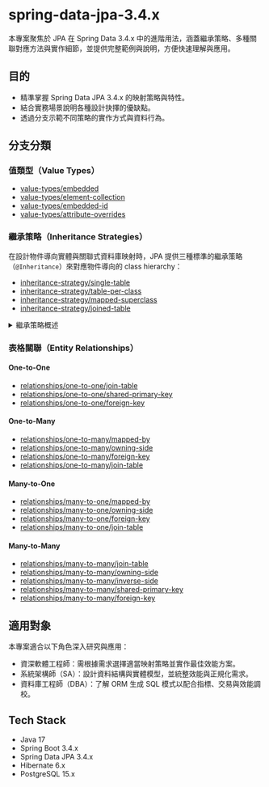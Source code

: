 # spring-data-jpa-3.4.x

本專案聚焦於 JPA 在 Spring Data 3.4.x 中的進階用法，涵蓋繼承策略、多種關聯對應方法與實作細節，並提供完整範例與說明，方便快速理解與應用。

## 目的

- 精準掌握 Spring Data JPA 3.4.x 的映射策略與特性。
- 結合實務場景說明各種設計抉擇的優缺點。
- 透過分支示範不同策略的實作方式與資料行為。

## 分支分類

### 值類型（Value Types）

- [value-types/embedded](https://github.com/marykuo/spring-data-jpa-3.4.x/tree/value-types/embedded)
- [value-types/element-collection](https://github.com/marykuo/spring-data-jpa-3.4.x/tree/value-types/element-collection)
- [value-types/embedded-id](https://github.com/marykuo/spring-data-jpa-3.4.x/tree/value-types/embedded-id)
- [value-types/attribute-overrides](https://github.com/marykuo/spring-data-jpa-3.4.x/tree/value-types/attribute-overrides)

### 繼承策略（Inheritance Strategies）

在設計物件導向實體與關聯式資料庫映射時，JPA 提供三種標準的繼承策略（`@Inheritance`）來對應物件導向的 class hierarchy：

- [inheritance-strategy/single-table](https://github.com/marykuo/spring-data-jpa-3.4.x/tree/inheritance-strategy/single-table)
- [inheritance-strategy/table-per-class](https://github.com/marykuo/spring-data-jpa-3.4.x/tree/inheritance-strategy/table-per-class)
- [inheritance-strategy/mapped-superclass](https://github.com/marykuo/spring-data-jpa-3.4.x/tree/inheritance-strategy/mapped-superclass)
- [inheritance-strategy/joined-table](https://github.com/marykuo/spring-data-jpa-3.4.x/tree/inheritance-strategy/joined-table)

<details>
<summary>繼承策略概述</summary>

#### Summary

- SINGLE_TABLE：父類和子類的所有欄位儲存在**同一張資料表**，使用 discriminator 欄位區分不同的子類。
- TABLE_PER_CLASS：父類和每個子類使用各自的資料表，共通欄位會同時存在於父類和子類的資料表中。
    - 若無多型查詢需求，可改用 `@MappedSuperclass`。
- JOINED：父類（共通欄位）存在一個資料表中，子類的欄位在各自的資料表中，並且使用外鍵關聯。

#### 比較

| Strategy | SINGLE_TABLE                  | TABLE_PER_CLASS  | JOINED          |
|----------|-------------------------------|------------------|-----------------|
| 優點       | 查詢效能高、結構簡單                    | 多型查詢效能高、易於擴充     | 儲存效能高、正規化高、易於擴充 |
| 缺點       | 欄位稀疏／儲存空間浪費、無法加子類 Not null    | 多型查詢效能低、主鍵生成策略受限 | 查詢需 JOIN、效能較差   |
| 適用場景     | 子類欄位數量少、結構簡單、多型查詢頻繁、查詢單一子類機會低 | 子類欄位數量多、多型查詢機會低  | 子類欄位數量多、多型查詢機會高 |

| Strategy | SINGLE_TABLE | TABLE_PER_CLASS | JOINED      |
|----------|--------------|-----------------|-------------|
| 結構正規化    | 中            | 低               | ✅           |
| 查詢子類效能   | 低（欄位稀疏）      | ✅               | 低（需 JOIN）   |
| 多型查詢效能   | ✅            | 低（需 UNION）      | ✅           |
| 儲存空間效率   | 中            | 中（欄位重複）         | ✅           |
| 實作難度     | ✅            | 中（主鍵生成策略受限）     | 難（資料一致性風險高） |

#### 考量關鍵

- 多型查詢頻繁度
- 子類欄位數量
- 子類資料量
- 子類查詢頻繁度
- 正規化需求

</details>

### 表格關聯（Entity Relationships）

#### One-to-One

- [relationships/one-to-one/join-table](https://github.com/marykuo/spring-data-jpa-3.4.x/tree/relationships/one-to-one/join-table)
- [relationships/one-to-one/shared-primary-key](https://github.com/marykuo/spring-data-jpa-3.4.x/tree/relationships/one-to-one/shared-primary-key)
- [relationships/one-to-one/foreign-key](https://github.com/marykuo/spring-data-jpa-3.4.x/tree/relationships/one-to-one/foreign-key)

#### One-to-Many

- [relationships/one-to-many/mapped-by](https://github.com/marykuo/spring-data-jpa-3.4.x/tree/relationships/one-to-many/mapped-by)
- [relationships/one-to-many/owning-side](https://github.com/marykuo/spring-data-jpa-3.4.x/tree/relationships/one-to-many/owning-side)
- [relationships/one-to-many/foreign-key](https://github.com/marykuo/spring-data-jpa-3.4.x/tree/relationships/one-to-many/foreign-key)
- [relationships/one-to-many/join-table](https://github.com/marykuo/spring-data-jpa-3.4.x/tree/relationships/one-to-many/join-table)

#### Many-to-One

- [relationships/many-to-one/mapped-by](https://github.com/marykuo/spring-data-jpa-3.4.x/tree/relationships/many-to-one/mapped-by)
- [relationships/many-to-one/owning-side](https://github.com/marykuo/spring-data-jpa-3.4.x/tree/relationships/many-to-one/owning-side)
- [relationships/many-to-one/foreign-key](https://github.com/marykuo/spring-data-jpa-3.4.x/tree/relationships/many-to-one/foreign-key)
- [relationships/many-to-one/join-table](https://github.com/marykuo/spring-data-jpa-3.4.x/tree/relationships/many-to-one/join-table)

#### Many-to-Many

- [relationships/many-to-many/join-table](https://github.com/marykuo/spring-data-jpa-3.4.x/tree/relationships/many-to-many/join-table)
- [relationships/many-to-many/owning-side](https://github.com/marykuo/spring-data-jpa-3.4.x/tree/relationships/many-to-many/owning-side)
- [relationships/many-to-many/inverse-side](https://github.com/marykuo/spring-data-jpa-3.4.x/tree/relationships/many-to-many/inverse-side)
- [relationships/many-to-many/shared-primary-key](https://github.com/marykuo/spring-data-jpa-3.4.x/tree/relationships/many-to-many/shared-primary-key)
- [relationships/many-to-many/foreign-key](https://github.com/marykuo/spring-data-jpa-3.4.x/tree/relationships/many-to-many/foreign-key)

## 適用對象

本專案適合以下角色深入研究與應用：

- 資深軟體工程師：需根據需求選擇適當映射策略並實作最佳效能方案。
- 系統架構師（SA）：設計資料結構與實體模型，並統整效能與正規化需求。
- 資料庫工程師（DBA）：了解 ORM 生成 SQL 模式以配合指標、交易與效能調校。

## Tech Stack

- Java 17
- Spring Boot 3.4.x
- Spring Data JPA 3.4.x
- Hibernate 6.x
- PostgreSQL 15.x
